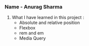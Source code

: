 ### Name - Anurag Sharma

1. What I have learned in this project :
    - Absolute and relative position
    - Flexbox
    - rem and em
    - Media Query